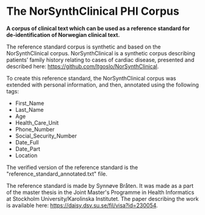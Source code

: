 # The NorSynthClinical PHI Corpus

**A corpus of clinical text which can be used as a reference standard for de-identification of Norwegian clinical text.** 


The reference standard corpus is synthetic and based on the NorSynthClinical corpus. NorSynthClinical is a synthetic corpus describing patients’ family history relating to cases of cardiac disease, presented and described here: https://github.com/ltgoslo/NorSynthClinical. 

To create this reference standard, the NorSynthClinical corpus was extended with personal information, and then, annotated using the following tags: 
* First_Name
* Last_Name
* Age
* Health_Care_Unit
* Phone_Number
* Social_Security_Number
* Date_Full
* Date_Part
* Location

The verified version of the reference standard is the "reference_standard_annotated.txt" file. 

The reference standard is made by Synnøve Bråten. It was made as a part of the master thesis in the Joint Master's Programme in Health Informatics at Stockholm University/Karolinska Institutet. The paper describing the work is available here: https://daisy.dsv.su.se/fil/visa?id=230054.

